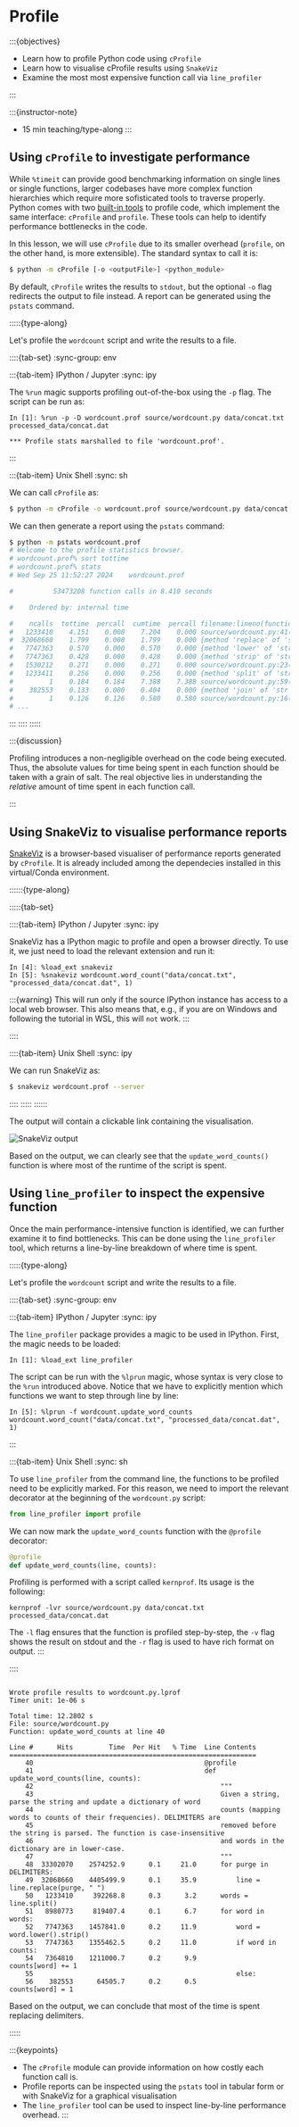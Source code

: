 # Profile
:::{objectives}

- Learn how to profile Python code using ```cProfile```
- Learn how to visualise cProfile results using ```SnakeViz```
- Examine the most most expensive function call via ```line_profiler```

:::

:::{instructor-note}

- 15 min teaching/type-along
:::


## Using ```cProfile``` to investigate performance

While ```%timeit``` can provide good benchmarking information on single lines or single functions,
larger codebases have more complex function hierarchies which require more sofisticated tools to
traverse properly. Python comes with two [built-in tools](https://docs.python.org/3/library/profile.html)
to profile code, which implement the same interface: ```cProfile``` and ```profile```. 
These tools can help to identify performance bottlenecks in the code. 

In this lesson, we will use ```cProfile``` due to its smaller overhead (```profile```, on the other hand,
is more extensible). The standard syntax to call it is:

```bash
$ python -m cProfile [-o <outputFile>] <python_module>
```

By default, ```cProfile``` writes the results to ```stdout```, but the optional ```-o``` flag redirects 
the output to file instead. A report can be generated using the ```pstats``` command.

:::::{type-along}

Let's profile the ```wordcount``` script and write the results to a file.

::::{tab-set}
:sync-group: env

:::{tab-item} IPython / Jupyter
:sync: ipy

The ```%run``` magic supports profiling out-of-the-box using the ```-p``` flag. The script can be run as:

```ipython
In [1]: %run -p -D wordcount.prof source/wordcount.py data/concat.txt processed_data/concat.dat
 
*** Profile stats marshalled to file 'wordcount.prof'.
```
:::

:::{tab-item} Unix Shell
:sync: sh

We can call ```cProfile``` as:

```bash
$ python -m cProfile -o wordcount.prof source/wordcount.py data/concat.txt processed_data/concat.dat
```

We can then generate a report using the ```pstats``` command:

```bash
$ python -m pstats wordcount.prof
# Welcome to the profile statistics browser.
# wordcount.prof% sort tottime
# wordcount.prof% stats
# Wed Sep 25 11:52:27 2024    wordcount.prof

#          53473208 function calls in 8.410 seconds

#    Ordered by: internal time

#    ncalls  tottime  percall  cumtime  percall filename:lineno(function)
#   1233410    4.151    0.000    7.204    0.000 source/wordcount.py:41(update_word_counts)
#  32068660    1.799    0.000    1.799    0.000 {method 'replace' of 'str' objects}
#   7747363    0.570    0.000    0.570    0.000 {method 'lower' of 'str' objects}
#   7747363    0.428    0.000    0.428    0.000 {method 'strip' of 'str' objects}
#   1530212    0.271    0.000    0.271    0.000 source/wordcount.py:23(<genexpr>)
#   1233411    0.256    0.000    0.256    0.000 {method 'split' of 'str' objects}
#         1    0.184    0.184    7.388    7.388 source/wordcount.py:59(calculate_word_counts)
#    382553    0.133    0.000    0.404    0.000 {method 'join' of 'str' objects}
#         1    0.126    0.126    0.580    0.580 source/wordcount.py:16(save_word_counts)
# ...
```
:::
::::
:::::

:::{discussion}

Profiling introduces a non-negligible overhead on the code being executed. Thus, the absolute values
for time being spent in each function should be taken with a grain of salt. The real objective lies in understanding
the *relative* amount of time spent in each function call.

:::

## Using SnakeViz to visualise performance reports

[SnakeViz](https://jiffyclub.github.io/snakeviz/) is a browser-based visualiser of
performance reports generated by ```cProfile```. It is already included among the 
dependecies installed in this virtual/Conda environment.

::::::{type-along}

:::::{tab-set}

::::{tab-item} IPython / Jupyter
:sync: ipy

SnakeViz has a IPython magic to profile and open a browser directly. To use it, we just 
need to load the relevant extension and run it:

```ipython
In [4]: %load_ext snakeviz
In [5]: %snakeviz wordcount.word_count("data/concat.txt", "processed_data/concat.dat", 1)
```

:::{warning}
This will run only if the source IPython instance has access to a local web browser. 
This also means that, e.g., if you are on Windows and following the tutorial in WSL,
this will `not` work.
:::

:::: 

::::{tab-item} Unix Shell
:sync: ipy

We can run SnakeViz as:

```bash
$ snakeviz wordcount.prof --server
```
::::
:::::
::::::


The output will contain a clickable link containing the visualisation.

![SnakeViz output](img/snakeviz.png)

Based on the output, we can clearly see that the ```update_word_counts()``` function
is where most of the runtime of the script is spent.

## Using ```line_profiler``` to inspect the expensive function

Once the main performance-intensive function is identified, we can further examine it
to find bottlenecks. This can be done using the ```line_profiler``` tool, which returns a line-by-line 
breakdown of where time is spent. 

:::::{type-along}

Let's profile the ```wordcount``` script and write the results to a file.

::::{tab-set}
:sync-group: env

:::{tab-item} IPython / Jupyter
:sync: ipy

The ```line_profiler``` package provides a magic to be used in IPython. First, the 
magic needs to be loaded:

```ipython
In [1]: %load_ext line_profiler
```

The script can be run with the ```%lprun``` magic, whose syntax is very close to the ```%run```
introduced above. Notice that we have to explicitly mention which functions we want to step through 
line by line:

```ipython
In [5]: %lprun -f wordcount.update_word_counts wordcount.word_count("data/concat.txt", "processed_data/concat.dat", 1)
```
:::

:::{tab-item} Unix Shell
:sync: sh


To use ```line_profiler``` from the command line, the functions to be profiled need to be explicitly marked.
For this reason, we need to import the relevant decorator at the beginning of the ```wordcount.py``` script:

```python
from line_profiler import profile
```

We can now mark the ```update_word_counts``` function with the ```@profile``` decorator:

```python
@profile
def update_word_counts(line, counts):
```

Profiling is performed with a script called ```kernprof```. Its usage is the following:

```console
kernprof -lvr source/wordcount.py data/concat.txt processed_data/concat.dat
```
The ```-l``` flag ensures that the function is profiled step-by-step, the ```-v``` flag 
shows the result on stdout and the ```-r``` flag is used to have rich format on output.
:::

::::

```console

Wrote profile results to wordcount.py.lprof
Timer unit: 1e-06 s

Total time: 12.2802 s
File: source/wordcount.py
Function: update_word_counts at line 40

Line #      Hits         Time  Per Hit   % Time  Line Contents
==============================================================
    40                                           @profile
    41                                           def update_word_counts(line, counts):
    42                                               """
    43                                               Given a string, parse the string and update a dictionary of word
    44                                               counts (mapping words to counts of their frequencies). DELIMITERS are
    45                                               removed before the string is parsed. The function is case-insensitive
    46                                               and words in the dictionary are in lower-case.
    47                                               """
    48  33302070    2574252.9      0.1     21.0      for purge in DELIMITERS:
    49  32068660    4405499.9      0.1     35.9          line = line.replace(purge, " ")
    50   1233410     392268.8      0.3      3.2      words = line.split()
    51   8980773     819407.4      0.1      6.7      for word in words:
    52   7747363    1457841.0      0.2     11.9          word = word.lower().strip()
    53   7747363    1355462.5      0.2     11.0          if word in counts:
    54   7364810    1211000.7      0.2      9.9              counts[word] += 1
    55                                                   else:
    56    382553      64505.7      0.2      0.5              counts[word] = 1
```

Based on the output, we can conclude that most of the time is spent replacing delimiters.

:::::


:::{keypoints}

- The ```cProfile``` module can provide information on how costly each function call is.
- Profile reports can be inspected using the ```pstats``` tool in tabular form or with SnakeViz
for a graphical visualisation
- The ```line_profiler``` tool can be used to inspect line-by-line performance overhead.
:::